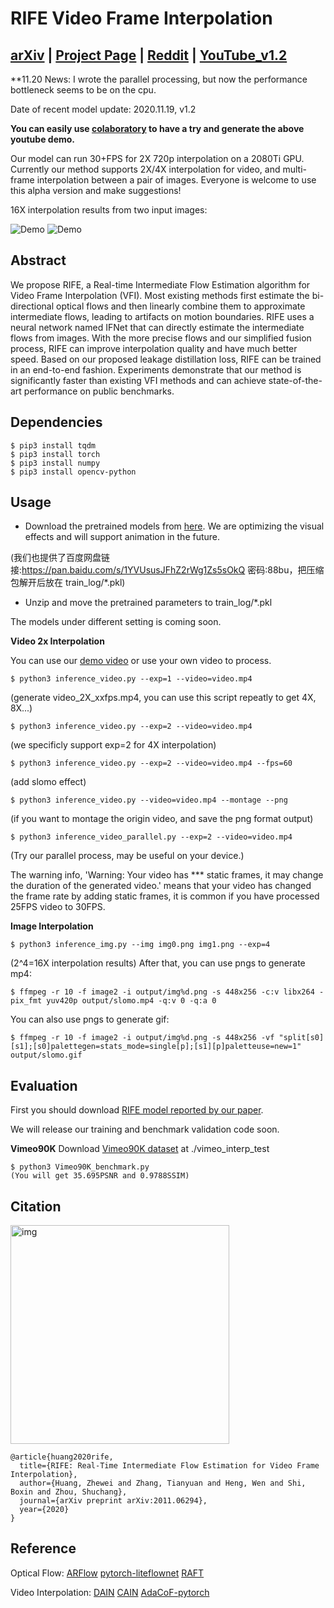 # RIFE Video Frame Interpolation
## [arXiv](https://arxiv.org/abs/2011.06294) | [Project Page](https://rife-vfi.github.io) | [Reddit](https://www.reddit.com/r/MachineLearning/comments/juv419/r_rife_15fps_to_60fps_video_frame_interpolation/) | [YouTube_v1.2](https://youtu.be/LE2Dzl0oMHI)

**11.20 News: I wrote the parallel processing, but now the performance bottleneck seems to be on the cpu.

Date of recent model update: 2020.11.19, v1.2

**You can easily use [colaboratory](https://colab.research.google.com/github/hzwer/arXiv2020-RIFE/blob/main/Colab_demo.ipynb) to have a try and generate the above youtube demo.**

Our model can run 30+FPS for 2X 720p interpolation on a 2080Ti GPU. Currently our method supports 2X/4X interpolation for video, and multi-frame interpolation between a pair of images. Everyone is welcome to use this alpha version and make suggestions!

16X interpolation results from two input images: 

![Demo](./demo/I0_slomo_clipped.gif)
![Demo](./demo/I2_slomo_clipped.gif)

## Abstract
We propose RIFE, a Real-time Intermediate Flow Estimation algorithm for Video Frame Interpolation (VFI). Most existing methods first estimate the bi-directional optical flows and then linearly combine them to approximate intermediate flows, leading to artifacts on motion boundaries. RIFE uses a neural network named IFNet that can directly estimate the intermediate flows from images. With the more precise flows and our simplified fusion process, RIFE can improve interpolation quality and have much better speed. Based on our proposed leakage distillation loss, RIFE can be trained in an end-to-end fashion. Experiments demonstrate that our method is significantly faster than existing VFI methods and can achieve state-of-the-art performance on public benchmarks. 

## Dependencies
```
$ pip3 install tqdm
$ pip3 install torch
$ pip3 install numpy
$ pip3 install opencv-python
```
## Usage

* Download the pretrained models from [here](https://drive.google.com/file/d/1zYc3PEN4t6GOUoVYJjvcXoMmM3kFDNGS/view?usp=sharing).
We are optimizing the visual effects and will support animation in the future.

(我们也提供了百度网盘链接:https://pan.baidu.com/s/1YVUsusJFhZ2rWg1Zs5sOkQ  密码:88bu，把压缩包解开后放在 train_log/\*.pkl)
* Unzip and move the pretrained parameters to train_log/\*.pkl

The models under different setting is coming soon.

**Video 2x Interpolation**

You can use our [demo video](https://drive.google.com/file/d/1i3xlKb7ax7Y70khcTcuePi6E7crO_dFc/view?usp=sharing) or use your own video to process. 
```
$ python3 inference_video.py --exp=1 --video=video.mp4 
```
(generate video_2X_xxfps.mp4, you can use this script repeatly to get 4X, 8X...)
```
$ python3 inference_video.py --exp=2 --video=video.mp4
```
(we specificly support exp=2 for 4X interpolation)
```
$ python3 inference_video.py --exp=2 --video=video.mp4 --fps=60
```
(add slomo effect)
```
$ python3 inference_video.py --video=video.mp4 --montage --png
```
(if you want to montage the origin video, and save the png format output)
```
$ python3 inference_video_parallel.py --exp=2 --video=video.mp4
```
(Try our parallel process, may be useful on your device.)

The warning info, 'Warning: Your video has *** static frames, it may change the duration of the generated video.' means that your video has changed the frame rate by adding static frames, it is common if you have processed 25FPS video to 30FPS.

**Image Interpolation**

```
$ python3 inference_img.py --img img0.png img1.png --exp=4
```
(2^4=16X interpolation results)
After that, you can use pngs to generate mp4:
```
$ ffmpeg -r 10 -f image2 -i output/img%d.png -s 448x256 -c:v libx264 -pix_fmt yuv420p output/slomo.mp4 -q:v 0 -q:a 0
```
You can also use pngs to generate gif:
```
$ ffmpeg -r 10 -f image2 -i output/img%d.png -s 448x256 -vf "split[s0][s1];[s0]palettegen=stats_mode=single[p];[s1][p]paletteuse=new=1" output/slomo.gif
```

## Evaluation
First you should download [RIFE model reported by our paper](https://drive.google.com/file/d/1c1R7iF-ypN6USo-D2YH_ORtaH3tukSlo/view?usp=sharing).

We will release our training and benchmark validation code soon.

**Vimeo90K**
Download [Vimeo90K dataset](http://toflow.csail.mit.edu/) at ./vimeo_interp_test
```
$ python3 Vimeo90K_benchmark.py
(You will get 35.695PSNR and 0.9788SSIM)
```

## Citation
<img src="demo/intro.png" alt="img" width=350 />

```
@article{huang2020rife,
  title={RIFE: Real-Time Intermediate Flow Estimation for Video Frame Interpolation},
  author={Huang, Zhewei and Zhang, Tianyuan and Heng, Wen and Shi, Boxin and Zhou, Shuchang},
  journal={arXiv preprint arXiv:2011.06294},
  year={2020}
}
```

## Reference
Optical Flow:
[ARFlow](https://github.com/lliuz/ARFlow)  [pytorch-liteflownet](https://github.com/sniklaus/pytorch-liteflownet)  [RAFT](https://github.com/princeton-vl/RAFT)

Video Interpolation:
[DAIN](https://github.com/baowenbo/DAIN)  [CAIN](https://github.com/myungsub/CAIN)   [AdaCoF-pytorch](https://github.com/HyeongminLEE/AdaCoF-pytorch)
